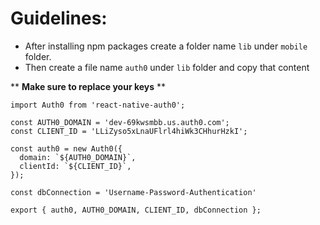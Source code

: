
# Guidelines:

- After installing npm packages create a folder name `lib` under `mobile` folder.
- Then create a file name `auth0` under `lib` folder and copy that content

** <b>Make sure to replace your keys</b> **

```
import Auth0 from 'react-native-auth0';

const AUTH0_DOMAIN = 'dev-69kwsmbb.us.auth0.com';
const CLIENT_ID = 'LLiZyso5xLnaUFlrl4hiWk3CHhurHzkI';

const auth0 = new Auth0({
  domain: `${AUTH0_DOMAIN}`,
  clientId: `${CLIENT_ID}`,
});

const dbConnection = 'Username-Password-Authentication'

export { auth0, AUTH0_DOMAIN, CLIENT_ID, dbConnection };
```